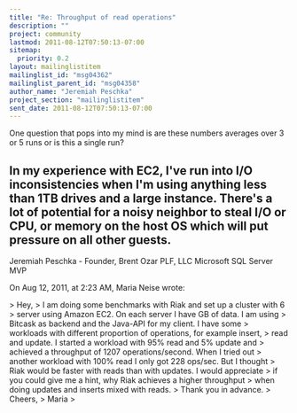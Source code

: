 ```yaml
---
title: "Re: Throughput of read operations"
description: ""
project: community
lastmod: 2011-08-12T07:50:13-07:00
sitemap:
  priority: 0.2
layout: mailinglistitem
mailinglist_id: "msg04362"
mailinglist_parent_id: "msg04358"
author_name: "Jeremiah Peschka"
project_section: "mailinglistitem"
sent_date: 2011-08-12T07:50:13-07:00
---
```



One question that pops into my mind is are these numbers averages over 3 or 5 
runs or is this a single run?

In my experience with EC2, I've run into I/O inconsistencies when I'm using 
anything less than 1TB drives and a large instance. There's a lot of potential 
for a noisy neighbor to steal I/O or CPU, or memory on the host OS which will 
put pressure on all other guests. 
---
Jeremiah Peschka - Founder, Brent Ozar PLF, LLC
Microsoft SQL Server MVP

On Aug 12, 2011, at 2:23 AM, Maria Neise wrote:

&gt; Hey,
&gt; I am doing some benchmarks with Riak and set up a cluster with 6
&gt; server using Amazon EC2. On each server I have GB of data. I am using
&gt; Bitcask as backend and the Java-API for my client. I have some
&gt; workloads with different proportion of operations, for example insert,
&gt; read and update. I started a workload with 95% read and 5% update and
&gt; achieved a throughput of 1207 operations/second. When I tried out
&gt; another workload with 100% read I only got 228 ops/sec. But I thought
&gt; Riak would be faster with reads than with updates. I would appreciate
&gt; if you could give me a hint, why Riak achieves a higher throughput
&gt; when doing updates and inserts mixed with reads.
&gt; Thank you in advance.
&gt; Cheers,
&gt; Maria
&gt; 
